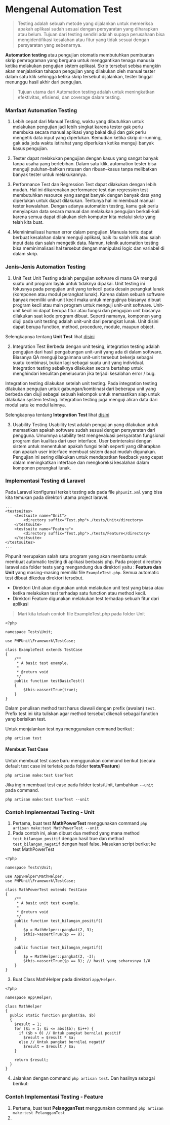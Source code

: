# Mengenal Automation Test

> Testing adalah sebuah metode yang dijalankan untuk memeriksa apakah aplikasi sudah sesuai dengan persyaratan yang diharapkan atau belum. Tujuan dari testing sendiri adalah supaya perusahaan bisa mengidentifikasi kesalahan atau fitur yang tidak sesuai dengan persyaratan yang sebenarnya.

**Automation testing** atau pengujian otomatis membutuhkan pembuatan skrip pemrograman yang berguna untuk menggantikan tenaga manusia ketika melakukan pengujian sistem aplikasi. Skrip tersebut sebisa mungkin akan menjalankan tahapan pengujian yang dilakukan oleh manual tester dalam satu klik sehingga ketika skrip tersebut dijalankan, tester tinggal menunggu hasil akhir dari pengujian.

> Tujuan utama dari Automation testing adalah untuk meningkatkan efektivitas, efisiensi, dan coverage dalam testing.

### Manfaat Automation Testing
1. Lebih cepat dari Manual Testing, waktu yang dibutuhkan untuk melakukan pengujian jadi lebih singkat karena tester gak perlu membuka secara manual aplikasi yang bakal diuji dan gak perlu mengetik data input yang diperlukan. Kemudian ketika skrip di-running, gak ada jeda waktu istirahat yang diperlukan ketika menguji banyak kasus pengujian.


2. Tester dapat melakukan pengujian dengan kasus yang sangat banyak tanpa usaha yang berlebihan. Dalam satu klik, automation tester bisa menguji puluhan–bahkan ratusan dan ribuan–kasus tanpa melibatkan banyak tester untuk melakukannya. 

3. Performance Test dan Regression Test dapat dilakukan dengan lebih mudah. Hal ini dikarenakan performance test dan regression test membutuhkan resource yang sangat banyak dengan banyak data yang diperlukan untuk dapat dilakukan. Tentunya hal ini membuat manual tester kewalahan. Dengan adanya automation testing, kamu gak perlu menyiapkan data secara manual dan melakukan pengujian berkali-kali karena semua dapat dilakukan oleh komputer kita melalui skrip yang telah kita buat.

4. Meminimalisasi human error dalam pengujian. Manusia tentu dapat berbuat kesalahan dalam menguji aplikasi, baik itu salah klik atau salah input data dan salah mengetik data. Namun, teknik automation testing bisa meminimalisasi hal tersebut dengan manipulasi logic dan variabel di dalam skrip.


### Jenis-Jenis Automation Testing
1. Unit Test
Unit Testing adalah pengujian software di mana QA menguji suatu unit program layak untuk tidaknya dipakai. Unit testing ini fokusnya pada pengujian unit yang terkecil pada desain perangkat lunak (komponen atau modul perangkat lunak). Karena dalam sebuah software banyak memiliki unit-unit kecil maka untuk mengujinya biasanya dibuat program kecil atau main program untuk menguji unit-unit software. Unit-unit kecil ini dapat berupa fitur atau fungsi dan pengujian unit biasanya dilakukan saat kode program dibuat. Seperti namanya, komponen yang diuji pada unit testing adalah unit-unit dari perangkat lunak. Unit disini dapat berupa function, method, procedure, module, maupun object.

Selengkapnya tentang **Unit Test** lihat [disini]()


2. Integration Test
Berbeda dengan unit tesing, integration testing adalah pengujian dari hasil pengabungan unit-unit yang ada di dalam software. Biasanya QA menguji bagaimana unit-unit tersebut bekerja sebagai suatu kombinasi, bukan lagi sebagai suatu unit yang individual. Integration testing sebaiknya dilakukan secara bertahap untuk menghindari kesulitan penelusuran jika terjadi kesalahan error / bug.

Integration testing dilakukan setelah unit testing. Pada integration testing dilakukan pengujian untuk gabungan/kombinasi dari beberapa unit yang berbeda dan diuji sebagai sebuah kelompok untuk memastikan siap untuk dilakukan system testing. Integration testing juga menguji aliran data dari modul satu ke modul lainnya.

Selengkapnya tentang **Integration Test** lihat [disini]()


3. Usability Testing
Usability test adalah pengujian yang dilakukan untuk memastikan apakah software sudah sesuai dengan persyaratan dari pengguna. Umumnya usability test mengevaluasi persyaratan fungsional program dan kualitas dari user interface. User berinteraksi dengan sistem untuk menentukan apakah fungsi telah seperti yang diharapkan dan apakah user interface membuat sistem dapat mudah digunakan. Pengujian ini sering dilakukan untuk mendapatkan feedback yang cepat dalam meningkatkan interface dan mengkoreksi kesalahan dalam komponen perangkat lunak.


### Implementasi Testing di Laravel

Pada Laravel konfigurasi terkait testing ada pada file `phpunit.xml` yang bisa kita temukan pada direktori utama project laravel. 

```
...
<testsuites>
    <testsuite name="Unit">
        <directory suffix="Test.php">./tests/Unit</directory>
    </testsuite>
    <testsuite name="Feature">
        <directory suffix="Test.php">./tests/Feature</directory>
    </testsuite>
</testsuites>
...
```

Phpunit merupakan salah satu program yang akan membantu untuk membuat automatic testing di aplikasi berbasis php. Pada project directory laravel ada folder tests yang mengandung dua direktori yaitu : **Feature dan Unit** yang masing-masing memiliki file `ExampleTest.php`. Semua automatic test dibuat dikedua direktori tersebut.
- Direktori Unit akan digunakan untuk melakukan unit test yang biasa atau ketika melakukan test terhadap satu function atau method kecil. 
- Direktori Feature digunakan melakukan test terhadap sebuah fitur dari aplikasi 

> Mari kita telaah contoh file ExampleTest.php pada folder Unit
```
<?php

namespace Tests\Unit;

use PHPUnit\Framework\TestCase;

class ExampleTest extends TestCase
{
    /**
     * A basic test example.
     *
     * @return void
     */
    public function testBasicTest()
    {
        $this->assertTrue(true);
    }
}

```
Dalam penulisan method test harus diawali dengan prefix (awalan) `test`. Prefix test ini kita tuliskan agar method tersebut dikenali sebagai function yang berisikan test.

Untuk menjalankan test nya menggunakan command berikut :
```
php artisan test
```

#### Membuat Test Case
Untuk membuat test case baru menggunakan command berikut (secara default test case ini terletak pada folder **tests/Feature**)
```
php artisan make:test UserTest
```

Jika ingin membuat test case pada folder tests/Unit, tambahkan `--unit` pada command.
```
php artisan make:test UserTest --unit
```

### Contoh Implementasi Testing - Unit 
1. Pertama, buat test **MathPowerTest** menggunakan command `php artisan make:test MathPowerTest --unit`
2. Pada contoh ini, akan dibuat dua method yang mana method `test_bilangan_positif` dengan hasil true dan method `test_bilangan_negatif` dengan hasil false. Masukan script berikut ke test MathPowerTest
```
<?php

namespace Tests\Unit;

use App\Helper\MathHelper;
use PHPUnit\Framework\TestCase;

class MathPowerTest extends TestCase
{
    /**
     * A basic unit test example.
     *
     * @return void
     */
    public function test_bilangan_positif()
    {
        $p = MathHelper::pangkat(2, 3);
        $this->assertTrue($p == 8);
    }

    public function test_bilangan_negatif()
    {
        $p = MathHelper::pangkat(2, -3);
        $this->assertTrue($p == 8); // hasil yang seharusnya 1/8
    }
}
```

3. Buat Class MathHelper pada direktori `app/Helper`.
```
<?php

namespace App\Helper;

class MathHelper
{
  public static function pangkat($a, $b)
  {
    $result = 1;
    for ($i = 1; $i <= abs($b); $i++) {
      if ($b > 0) // Untuk pangkat bernilai positif
        $result = $result * $a;
      else // Untuk pangkat bernilai negatif
        $result = $result / $a;
    }

    return $result;
  }
}
```

4.  Jalankan dengan command `php artisan test`. Dan hasilnya sebagai berikut:



### Contoh Implementasi Testing - Feature
1. Pertama, buat test **PelangganTest** menggunakan command `php artisan make:test PelangganTest`
2. 

